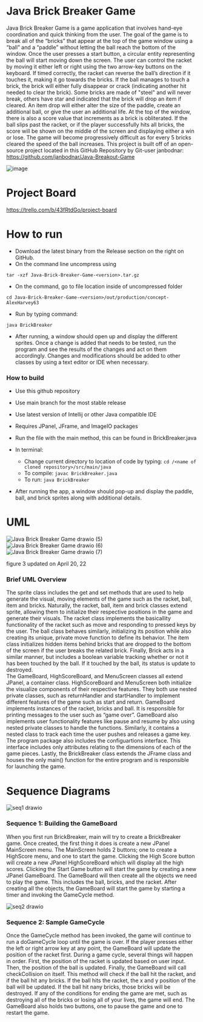 # Java Brick Breaker Game
Java Brick Breaker Game is a game application that involves hand-eye coordination and quick thinking from the user. The goal of the game is to break all of the “bricks” that appear at the top of the game window using a “ball” and a “paddle” without letting the ball reach the bottom of the window. Once the user presses a start button, a circular entity representing the ball will start moving down the screen. The user can control the racket by moving it either left or right using the two arrow-key buttons on the keyboard. If timed correctly, the racket can reverse the ball’s direction if it touches it, making it go towards the bricks. If the ball manages to touch a brick, the brick will either fully disappear or crack (indicating another hit needed to clear the brick). Some bricks are made of "steel" and will never break, others have star and indicated that the brick will drop an item if cleared. An item drop will either alter the size of the paddle, create an additional ball, or give the user an additional life. At the top of the window, there is also a score value that increments as a brick is obliterated. If the ball slips past the racket, or if the player successfully hits all bricks, the score will be shown on the middle of the screen and displaying either a win or lose. The game will become progressively difficult as for every 5 bricks cleared the speed of the ball increases.
This project is built off of an open-source project located in this GitHub Repository by Git-user janbodnar: https://github.com/janbodnar/Java-Breakout-Game

![image](https://user-images.githubusercontent.com/89605166/163895961-e73f825f-a7ba-4d85-86c3-989a5faa957c.png)

# Project Board
https://trello.com/b/43fRtdGo/project-board





# How to run
- Download the latest binary from the Release section on the right on GitHub.  
- On the command line uncompress using
```
tar -xzf Java-Brick-Breaker-Game-<version>.tar.gz
```
- On the command, go to file location inside of uncompressed folder
```
cd Java-Brick-Breaker-Game-<version>/out/production/concept-AlexHarvey63
```
- Run by typing command:
```
java BrickBreaker
```
- After running, a window should open up and display the different sprites. Once a change is added that needs to be tested, run the program and see the results of the changes and act on them accordingly. Changes and modifications should be added to other classes by using a text editor or IDE when necessary.

### How to build
- Use this github repository
- Use main branch for the most stable release
- Use latest version of Intellij or other Java compatible IDE
- Requires JPanel, JFrame, and ImageIO packages
- Run the file with the main method, this can be found in BrickBreaker.java
- In terminal:
  - Change current directory to location of code by typing: `cd /<name of cloned repository>/src/main/java`
  - To compile: `javac BrickBreaker.java`
  - To run: `java BrickBreaker`

- After running the app, a window should pop-up and display the paddle, ball, and brick sprites along with additional details.

# UML
![Java Brick Breaker Game drawio (5)](https://user-images.githubusercontent.com/89605166/164247077-20c72223-004e-4423-9def-2e62318b5b69.png)
![Java Brick Breaker Game drawio (6)](https://user-images.githubusercontent.com/89605166/164248010-14408bb7-a605-4066-88ea-c6eb0907bce9.png)
![Java Brick Breaker Game drawio (7)](https://user-images.githubusercontent.com/89605166/164248203-4e6de234-3a06-4973-a0b3-e7976c845f12.png)


figure 3 updated on April 20, 22

### Brief UML Overview
The sprite class includes the get and set methods that are used to help generate the visual, moving elements of the game such as the racket, ball, item and bricks. Naturally, the racket, ball, item and brick classes extend sprite, allowing them to initialize their respective positions in the game and generate their visuals. The racket class implements the basicallity functionality of the racket such as move and responding to pressed keys by the user. The ball class behaves similarly, initializing its position while also creating its unique, private move function to define its behavior. The item class initializes hidden items behind bricks that are dropped to the bottom of the screen if the user breaks the related brick. Finally, Brick acts in a similar manner, but includes a boolean variable tracking whether or not it has been touched by the ball. If it touched by the ball, its status is update to destroyed.  
The GameBoard, HighScoreBoard, and MenuScreen classes all extend JPanel, a container class. HighScoreBoard and MenuScreen both initialize the visualize components of their respective features. They both use nested private classes, such as returnHandler and startHandler to implement different features of the game such as start and return. GameBoard implements instances of the racket, bricks and ball. It is responsible for printing messages to the user such as “game over”. GameBoard also implements user functionality features like pause and resume by also using nested private classes to handle the functions. Similarly, it contains a nested class to track each time the user pushes and releases a game key. The program package also includes the configuartions interface. This interface includes only attributes relating to the dimensions of each of the game pieces. Lastly, the BrickBreaker class extends the JFrame class and houses the only main() function for the entire program and is responsible for launching the game.

# Sequence Diagrams

![seq1 drawio](https://user-images.githubusercontent.com/97983404/162009722-d3b2809f-7fa0-459a-9095-13e876c1f409.png)

### Sequence 1: Building the GameBoard
When you first run BrickBreaker, main will try to create a BrickBreaker game. Once created, the first thing it does is create a new JPanel MainScreen menu. The MainScreen holds 2 buttons; one to create a HighScore menu, and one to start the game. Clicking the High Score button will create a new JPanel HighScoreBoard which will display all the high scores. Clicking the Start Game button will start the game by creating a new JPanel GameBoard. The GameBoard will then create all the objects we need to play the game. This includes the ball, bricks, and the racket. After creating all the objects, the GameBoard will start the game by starting a timer and invoking the GameCycle method.

![seq2 drawio](https://user-images.githubusercontent.com/97983404/164267890-8925d112-f1f9-4278-94a8-1e7607895e79.png)

### Sequence 2: Sample GameCycle
Once the GameCycle method has been invoked, the game will continue to run a doGameCycle loop until the game is over. If the player presses either the left or right arrow key at any point, the GameBoard will update the position of the racket first. During a game cycle, several things will happen in order. First, the position of the racket is  updated based on user input. Then, the position of the ball is updated. Finally, the GameBoard will call checkCollision on itself. This method will check if the ball hit the racket, and if the ball hit any bricks. If the ball hits the racket, the x and y position of the ball will be updated. If the ball hit nany bricks, those bricks will be destroyed. If any of the conditions for ending the game are met, such as destroying all of the bricks or losing all of your lives, the game will end. The  GameBoard also holds two buttons, one to pause the game and one to restart the game.
